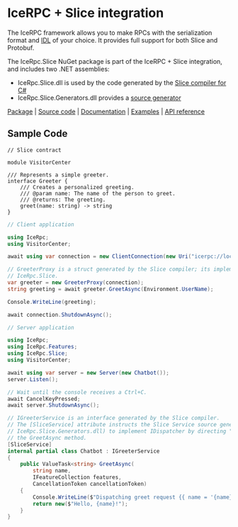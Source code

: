 # IceRPC + Slice integration

The IceRPC framework allows you to make RPCs with the serialization format and [IDL] of your choice. It provides full
support for both Slice and Protobuf.

The IceRpc.Slice NuGet package is part of the IceRPC + Slice integration, and includes two .NET assemblies:

- IceRpc.Slice.dll is used by the code generated by the [Slice compiler for C#][slice-tools]
- IceRpc.Slice.Generators.dll provides a [source generator]

[Package][package] | [Source code][source] | [Documentation][docs] | [Examples][examples] | [API reference][api]

## Sample Code

```slice
// Slice contract

module VisitorCenter

/// Represents a simple greeter.
interface Greeter {
    /// Creates a personalized greeting.
    /// @param name: The name of the person to greet.
    /// @returns: The greeting.
    greet(name: string) -> string
}
```

```csharp
// Client application

using IceRpc;
using VisitorCenter;

await using var connection = new ClientConnection(new Uri("icerpc://localhost"));

// GreeterProxy is a struct generated by the Slice compiler; its implementation uses
// IceRpc.Slice.
var greeter = new GreeterProxy(connection);
string greeting = await greeter.GreetAsync(Environment.UserName);

Console.WriteLine(greeting);

await connection.ShutdownAsync();
```

```csharp
// Server application

using IceRpc;
using IceRpc.Features;
using IceRpc.Slice;
using VisitorCenter;

await using var server = new Server(new Chatbot());
server.Listen();

// Wait until the console receives a Ctrl+C.
await CancelKeyPressed;
await server.ShutdownAsync();

// IGreeterService is an interface generated by the Slice compiler.
// The [SliceService] attribute instructs the Slice Service source generator (provided by
// IceRpc.Slice.Generators.dll) to implement IDispatcher by directing "greet" requests to
// the GreetAsync method.
[SliceService]
internal partial class Chatbot : IGreeterService
{
    public ValueTask<string> GreetAsync(
        string name,
        IFeatureCollection features,
        CancellationToken cancellationToken)
    {
        Console.WriteLine($"Dispatching greet request {{ name = '{name}' }}");
        return new($"Hello, {name}!");
    }
}
```

[api]: https://docs.icerpc.dev/api/csharp/api/IceRpc.Slice.html
[docs]: https://docs.icerpc.dev/slice2
[IDL]: https://en.wikipedia.org/wiki/Interface_description_language
[examples]: https://github.com/icerpc/icerpc-csharp/tree/0.2.x/examples
[package]: https://www.nuget.org/packages/IceRpc.Slice
[slice-tools]: https://www.nuget.org/packages/IceRpc.Slice.Tools
[source]: https://github.com/icerpc/icerpc-csharp/tree/0.2.x/src/IceRpc.Slice
[source generator]: https://learn.microsoft.com/en-us/dotnet/csharp/roslyn-sdk/source-generators-overview
